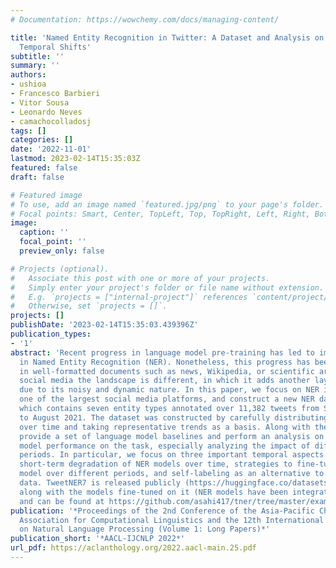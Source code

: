 ```yaml
---
# Documentation: https://wowchemy.com/docs/managing-content/

title: 'Named Entity Recognition in Twitter: A Dataset and Analysis on Short-Term
  Temporal Shifts'
subtitle: ''
summary: ''
authors:
- ushioa
- Francesco Barbieri
- Vitor Sousa
- Leonardo Neves
- camachocolladosj
tags: []
categories: []
date: '2022-11-01'
lastmod: 2023-02-14T15:35:03Z
featured: false
draft: false

# Featured image
# To use, add an image named `featured.jpg/png` to your page's folder.
# Focal points: Smart, Center, TopLeft, Top, TopRight, Left, Right, BottomLeft, Bottom, BottomRight.
image:
  caption: ''
  focal_point: ''
  preview_only: false

# Projects (optional).
#   Associate this post with one or more of your projects.
#   Simply enter your project's folder or file name without extension.
#   E.g. `projects = ["internal-project"]` references `content/project/deep-learning/index.md`.
#   Otherwise, set `projects = []`.
projects: []
publishDate: '2023-02-14T15:35:03.439396Z'
publication_types:
- '1'
abstract: 'Recent progress in language model pre-training has led to important improvements
  in Named Entity Recognition (NER). Nonetheless, this progress has been mainly tested
  in well-formatted documents such as news, Wikipedia, or scientific articles. In
  social media the landscape is different, in which it adds another layer of complexity
  due to its noisy and dynamic nature. In this paper, we focus on NER in Twitter,
  one of the largest social media platforms, and construct a new NER dataset, TweetNER7,
  which contains seven entity types annotated over 11,382 tweets from September 2019
  to August 2021. The dataset was constructed by carefully distributing the tweets
  over time and taking representative trends as a basis. Along with the dataset, we
  provide a set of language model baselines and perform an analysis on the language
  model performance on the task, especially analyzing the impact of different time
  periods. In particular, we focus on three important temporal aspects in our analysis:
  short-term degradation of NER models over time, strategies to fine-tune a language
  model over different periods, and self-labeling as an alternative to lack of recently-labeled
  data. TweetNER7 is released publicly (https://huggingface.co/datasets/tner/tweetner7)
  along with the models fine-tuned on it (NER models have been integrated into TweetNLP
  and can be found at https://github.com/asahi417/tner/tree/master/examples/tweetner7_paper).'
publication: '*Proceedings of the 2nd Conference of the Asia-Pacific Chapter of the
  Association for Computational Linguistics and the 12th International Joint Conference
  on Natural Language Processing (Volume 1: Long Papers)*'
publication_short: '*AACL-IJCNLP 2022*'
url_pdf: https://aclanthology.org/2022.aacl-main.25.pdf
---
```

